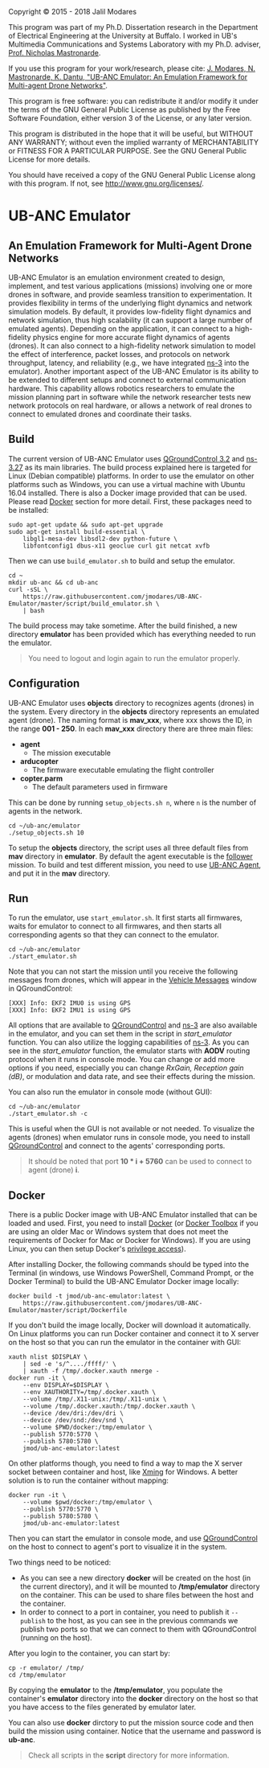 Copyright © 2015 - 2018 Jalil Modares

This program was part of my Ph.D. Dissertation research in the Department of Electrical Engineering at the University at Buffalo. I worked in UB's Multimedia Communications and Systems Laboratory with my Ph.D. adviser, [Prof. Nicholas Mastronarde](http://www.eng.buffalo.edu/~nmastron).

If you use this program for your work/research, please cite:
[J. Modares, N. Mastronarde, K. Dantu, "UB-ANC Emulator: An Emulation Framework for Multi-agent Drone Networks"](https://doi.org/10.1109/SIMPAR.2016.7862404).

This program is free software: you can redistribute it and/or modify it under the terms of the GNU General Public License as published by the Free Software Foundation, either version 3 of the License, or any later version.

This program is distributed in the hope that it will be useful, but WITHOUT ANY WARRANTY; without even the implied warranty of MERCHANTABILITY or FITNESS FOR A PARTICULAR PURPOSE. See the GNU General Public License for more details.

You should have received a copy of the GNU General Public License along with this program. If not, see <http://www.gnu.org/licenses/>.

# UB-ANC Emulator
## An Emulation Framework for Multi-Agent Drone Networks
UB-ANC Emulator is an emulation environment created to design, implement, and test various applications (missions) involving one or more drones in software, and provide seamless transition to experimentation. It provides flexibility in terms of the underlying flight dynamics and network simulation models. By default, it provides low-fidelity flight dynamics and network simulation, thus high scalability (it can support a large number of emulated agents). Depending on the application, it can connect to a high-fidelity physics engine for more accurate flight dynamics of agents (drones). It can also connect to a high-fidelity network simulation to model the effect of interference, packet losses, and protocols on network throughput, latency, and reliability (e.g., we have integrated [ns-3](https://www.nsnam.org) into the emulator). Another important aspect of the UB-ANC Emulator is its ability to be extended to different setups and connect to external communication hardware. This capability allows robotics researchers to emulate the mission planning part in software while the network researcher tests new network protocols on real hardware, or allows a network of real drones to connect to emulated drones and coordinate their tasks.

## Build
The current version of UB-ANC Emulator uses [QGroundControl 3.2](http://qgroundcontrol.com) and [ns-3.27](https://www.nsnam.org) as its main libraries. The build process explained here is targeted for Linux (Debian compatible) platforms. In order to use the emulator on other platforms such as Windows, you can use a virtual machine with Ubuntu 16.04 installed. There is also a Docker image provided that can be used. Please read [Docker](#docker) section for more detail. First, these packages need to be installed:

```
sudo apt-get update && sudo apt-get upgrade
sudo apt-get install build-essential \
    libgl1-mesa-dev libsdl2-dev python-future \
    libfontconfig1 dbus-x11 geoclue curl git netcat xvfb
```

Then we can use `build_emulator.sh` to build and setup the emulator.

```
cd ~
mkdir ub-anc && cd ub-anc
curl -sSL \
    https://raw.githubusercontent.com/jmodares/UB-ANC-Emulator/master/script/build_emulator.sh \
    | bash
```

The build process may take sometime. After the build finished, a new directory **emulator** has been provided which has everything needed to run the emulator.

> You need to logout and login again to run the emulator properly.

## Configuration
UB-ANC Emulator uses **objects** directory to recognizes agents (drones) in the system. Every directory in the **objects** directory represents an emulated agent (drone). The naming format is **mav_xxx**, where xxx shows the ID, in the range **001 - 250**. In each **mav_xxx** directory there are three main files:
* **agent**
  * The mission executable
* **arducopter**
  * The firmware executable emulating the flight controller
* **copter.parm**
  * The default parameters used in firmware

This can be done by running `setup_objects.sh n`, where `n` is the number of agents in the network.

```
cd ~/ub-anc/emulator
./setup_objects.sh 10
```

To setup the **objects** directory, the script uses all three default files from **mav** directory in **emulator**. By default the agent executable is the [follower](https://github.com/jmodares/follower) mission. To build and test different mission, you need to use [UB-ANC Agent](https://github.com/jmodares/UB-ANC-Agent), and put it in the **mav** directory.

## Run
To run the emulator, use `start_emulator.sh`. It first starts all firmwares, waits for emulator to connect to all firmwares, and then starts all corresponding agents so that they can connect to the emulator.

```
cd ~/ub-anc/emulator
./start_emulator.sh
```

Note that you can not start the mission until you receive the following messages from drones, which will appear in the [Vehicle Messages](https://docs.qgroundcontrol.com/en/toolbar/toolbar.html) window in QGroundControl:

```
[XXX] Info: EKF2 IMU0 is using GPS
[XXX] Info: EKF2 IMU1 is using GPS
```

All options that are available to [QGroundControl](https://dev.qgroundcontrol.com/en/command_line_options.html) and [ns-3](https://www.nsnam.org/docs/tutorial/html/tweaking.html) are also available in the emulator, and you can set them in the script in *start_emulator* function. You can also utilize the logging capabilities of [ns-3](https://www.nsnam.org/docs/manual/html/logging.html). As you can see in the *start_emulator* function, the emulator starts with **AODV** routing protocol when it runs in console mode. You can change or add more options if you need, especially you can change *RxGain, Reception gain (dB)*, or modulation and data rate, and see their effects during the mission.

You can also run the emulator in console mode (without GUI):

```
cd ~/ub-anc/emulator
./start_emulator.sh -c
```

This is useful when the GUI is not available or not needed. To visualize the agents (drones) when emulator runs in console mode, you need to install [QGroundControl](http://qgroundcontrol.com/downloads) and connect to the agents' corresponding ports.

> It should be noted that port **10 * i + 5760** can be used to connect to agent (drone) **i**. 

## Docker
There is a public Docker image with UB-ANC Emulator installed that can be loaded and used. First, you need to install [Docker](https://docs.docker.com/engine/installation) (or [Docker Toolbox](https://docs.docker.com/toolbox/toolbox_install_windows/) if you are using an older Mac or Windows system that does not meet the requirements of Docker for Mac or Docker for Windows). If you are using Linux, you can then setup Docker's [privilege access](https://docs.docker.com/engine/installation/linux/linux-postinstall/)). 

After installing Docker, the following commands should be typed into the Terminal (in windows, use Windows PowerShell, Command Prompt, or the Docker Terminal) to build the UB-ANC Emulator Docker image locally:

```
docker build -t jmod/ub-anc-emulator:latest \
    https://raw.githubusercontent.com/jmodares/UB-ANC-Emulator/master/script/Dockerfile
```

If you don't build the image locally, Docker will download it automatically. On Linux platforms you can run Docker container and connect it to X server on the host so that you can run the emulator in the container with GUI:

```
xauth nlist $DISPLAY \
    | sed -e 's/^..../ffff/' \
    | xauth -f /tmp/.docker.xauth nmerge -
docker run -it \
    --env DISPLAY=$DISPLAY \
    --env XAUTHORITY=/tmp/.docker.xauth \
    --volume /tmp/.X11-unix:/tmp/.X11-unix \
    --volume /tmp/.docker.xauth:/tmp/.docker.xauth \
    --device /dev/dri:/dev/dri \
    --device /dev/snd:/dev/snd \
    --volume $PWD/docker:/tmp/emulator \
    --publish 5770:5770 \
    --publish 5780:5780 \
    jmod/ub-anc-emulator:latest
```

On other platforms though, you need to find a way to map the X server socket between container and host, like [Xming](https://sourceforge.net/projects/xming/) for Windows. A better solution is to run the container without mapping:

```
docker run -it \
    --volume $pwd/docker:/tmp/emulator \
    --publish 5770:5770 \
    --publish 5780:5780 \
    jmod/ub-anc-emulator:latest
```

Then you can start the emulator in console mode, and use [QGroundControl](http://qgroundcontrol.com/downloads) on the host to connect to agent's port to visualize it in the system.

Two things need to be noticed:
* As you can see a new directory **docker** will be created on the host (in the current directory), and it will be mounted to **/tmp/emulator** directory on the container. This can be used to share files between the host and the container.
* In order to connect to a port in container, you need to publish it `--publish` to the host, as you can see in the previous commands we publish two ports so that we can connect to them with QGroundControl (running on the host).

After you login to the container, you can start by:

```
cp -r emulator/ /tmp/
cd /tmp/emulator
```

By copying the **emulator** to the **/tmp/emulator**, you populate the container's **emulator** directory into the **docker** directory on the host so that you have access to the files generated by emulator later.

You can also use **docker** dirctory to put the mission source code and then build the mission using container. Notice that the username and password is **ub-anc**.

> Check all scripts in the **script** directory for more information.
